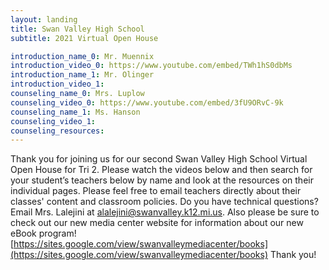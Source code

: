 ```yaml
---
layout: landing
title: Swan Valley High School
subtitle: 2021 Virtual Open House

introduction_name_0: Mr. Muennix
introduction_video_0: https://www.youtube.com/embed/TWh1hS0dbMs
introduction_name_1: Mr. Olinger
introduction_video_1:
counseling_name_0: Mrs. Luplow
counseling_video_0: https://www.youtube.com/embed/3fU9ORvC-9k
counseling_name_1: Ms. Hanson
counseling_video_1:
counseling_resources:
---
```


Thank you for joining us for our second Swan Valley High School Virtual Open House for Tri 2. Please watch the videos below and then search for your student’s teachers below by name and look at the resources on their individual pages. Please feel free to email teachers directly about their classes' content and classroom policies. Do you have technical questions? Email Mrs. Lalejini at alalejini@swanvalley.k12.mi.us. Also please be sure to check out our new media center website for information about our new eBook program! [https://sites.google.com/view/swanvalleymediacenter/books](https://sites.google.com/view/swanvalleymediacenter/books) Thank you!